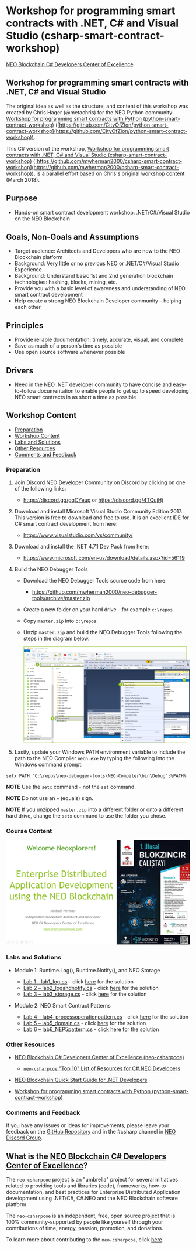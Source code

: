 # Workshop for programming smart contracts with .NET, C# and Visual Studio (csharp-smart-contract-workshop)

[NEO Blockchain C# Developers Center of Excellence](https://github.com/mwherman2000/neo-csharpcoe/blob/master/README.md)

## Workshop for programming smart contracts with .NET, C# and Visual Studio

The original idea as well as the structure, and content of this workshop was created by Chris Hager (@metachris) for the NEO Python community: [Workshop for programming smart contracts with Python (python-smart-contract-workshop)](https://github.com/CityOfZion/python-smart-contract-workshop) ([https://github.com/CityOfZion/python-smart-contract-workshop](https://github.com/CityOfZion/python-smart-contract-workshop)).

This C# version of the workshop, [Workshop for programming smart contracts with .NET, C# and Visual Studio (csharp-smart-contract-workshop)](https://github.com/mwherman2000/csharp-smart-contract-workshop) ([https://github.com/mwherman2000/csharp-smart-contract-workshop](https://github.com/mwherman2000/csharp-smart-contract-workshop)), is a parallel effort based on Chris's original [workshop content](https://github.com/CityOfZion/python-smart-contract-workshop) (March 2018).

## Purpose

* Hands-on smart contract development workshop: .NET/C#/Visual Studio on the NEO Blockchain

## Goals, Non-Goals and Assumptions

* Target audience: Architects and Developers who are new to the NEO Blockchain platform
* Background: Very little or no previous NEO or .NET/C#/Visual Studio Experience
* Background: Understand basic 1st and 2nd generation blockchain technologies: hashing, blocks, mining, etc.
* Provide you with a basic level of awareness and understanding of NEO smart contract development
* Help create a strong NEO Blockchain Developer community – helping each other

## Principles

* Provide reliable documentation: timely, accurate, visual, and complete
* Save as much of a person's time as possible
* Use open source software whenever possible

## Drivers

* Need in the NEO .NET developer community to have concise and easy-to-follow documentation to enable people to get up to speed developing NEO smart contracts in as short a time as possible

## Workshop Content

* [Preparation](https://github.com/mwherman2000/csharp-smart-contract-workshop#preparation)
* [Workshop Content](https://github.com/mwherman2000/csharp-smart-contract-workshop#course-content)
* [Labs and Solutions](https://github.com/mwherman2000/csharp-smart-contract-workshop#labs-and-solutions)
* [Other Resources](https://github.com/mwherman2000/csharp-smart-contract-workshop#other-resources)
* [Comments and Feedback](https://github.com/mwherman2000/csharp-smart-contract-workshop#comments-and-feedback)

### Preparation

1. Join Discord NEO Developer Community on Discord by clicking on one of the following links: 
   * https://discord.gg/gqCYeup or https://discord.gg/4TQujHj 
2. Download and install Microsoft Visual Studio Community Edition 2017. This version is free to download and free to use. It is an excellent IDE for C# smart contract development from here: 
   * https://www.visualstudio.com/vs/community/
3. Download and install the .NET 4.7.1 Dev Pack from here:
   *  https://www.microsoft.com/en-us/download/details.aspx?id=56119
4. Build the NEO Debugger Tools
   * Download the NEO Debugger Tools source code from here:    
      * https://github.com/mwherman2000/neo-debugger-tools/archive/master.zip
   * Create a new folder on your hard drive – for example `c:\repos`   
   * Copy `master.zip` into `c:\repos`.
   * Unzip `master.zip` and build the NEO Debugger Tools following the steps in the diagram below.

      ![Build the NEO Debugger Tools](./images/neo-debugger-tools-build.png) 

5. Lastly, update your Windows PATH environment variable to include the path to the NEO Compiler `neon.exe` by typing the following into the Windows command prompt:

```
setx PATH "C:\repos\neo-debugger-tools\NEO-Compiler\bin\Debug";%PATH%
```

**NOTE** Use the `setx` command - not the `set` command.

**NOTE** Do not use an `=` (equals) sign.

**NOTE** If you unzipped `master.zip` into a different folder or onto a different hard drive, change the `setx` command to use the folder you chose. 


### Course Content

[![NEO Enterprise dApp Workshop-Ankara-2018-04-02](./Docs/NEO%20Enterprise%20dApp%20Workshop-Ankara-2018-04-02.png)](./Docs/NEO%20Enterprise%20dApp%20Workshop-Ankara-2018-04-02.pdf)

### Labs and Solutions

* Module 1: Runtime.Log(), Runtime.Notify(), and NEO Storage

    * [Lab 1 - lab1_log.cs](./csharp-examples/lab1_log/lab1_log.cs) - click [here](./csharp-examples/lab1_log/lab1_log.cs) for the solution
    * [Lab 2 – lab2_logandnotify.cs](./csharp-examples/lab2_logandnotify/lab2_logandnotify.cs) - click [here](./csharp-examples/lab2_logandnotify/lab2_logandnotify.cs) for the solution
    * [Lab 3 – lab3_storage.cs](./csharp-examples/lab3_storage/lab3_storage.cs) - click [here](./csharp-examples/lab3_storage/lab3_storage.cs) for the solution

* Module 2: NEO Smart Contract Patterns

   * [Lab 4 – lab4_processoperationpattern.cs](./csharp-examples/lab4_processoperationpattern/lab4_processoperationpattern.cs) - click [here](./csharp-examples/lab4_processoperationpattern/lab4_processoperationpattern.cs) for the solution
   * [Lab 5 – lab5_domain.cs](./csharp-examples/lab5_domain/lab5_domain.cs) - click [here](./csharp-examples/lab5_domain/lab5_domain.cs) for the solution
   * [Lab 6 – lab6_NEP5pattern.cs](./csharp-examples/lab6_NEP5pattern/lab6_NEP5pattern.cs) - click [here](./csharp-examples/lab6_NEP5pattern/lab6_NEP5pattern.cs) for the solution


### Other Resources

* [NEO Blockchain C# Developers Center of Excellence (neo-csharpcoe)](https://github.com/mwherman2000/neo-csharpcoe/blob/master/README.md)
   * [`neo-csharpcoe` "Top 10" List of Resources for C#.NEO Developers](https://github.com/mwherman2000/neo-csharpcoe/blob/master/README.md#neo-csharpcoe-top-10-list-of-resources-for-cneo-developers)

* [NEO Blockchain Quick Start Guide for .NET Developers](https://github.com/mwherman2000/neo-dotnetquickstart/blob/master/README.md)

* [Workshop for programming smart contracts with Python (python-smart-contract-workshop)](https://github.com/CityOfZion/python-smart-contract-workshop) 

### Comments and Feedback

If you have any issues or ideas for improvements, please leave your feedback on the [GitHub Repository](https://github.com/mwherman2000/csharp-smart-contract-workshop) and in the #csharp channel in [NEO Discord Group](https://discord.gg/R8v48YA).


## What is the [NEO Blockchain C# Developers Center of Excellence](https://github.com/mwherman2000/neo-csharpcoe/blob/master/README.md)?

The `neo-csharpcoe` project is an "umbrella" project for several initiatives related to providing tools and libraries (code), frameworks, how-to documentation, and best practices for Enterprise Distributed Application development using .NET/C#, C#.NEO and the NEO Blockchain software platform.

The `neo-csharpcoe` is an independent, free, open source project that is 100% community-supported by people like yourself through your contributions of time, energy, passion, promotion, and donations.

To learn more about contributing to the `neo-csharpcoe`, click [here](https://github.com/mwherman2000/neo-csharpcoe/blob/master/CONTRIBUTE.md).
